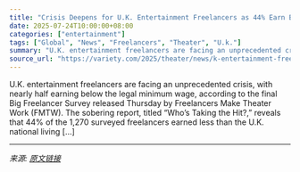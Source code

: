 ```yaml
---
title: "Crisis Deepens for U.K. Entertainment Freelancers as 44% Earn Below Living Wage"
date: 2025-07-24T10:00:00+08:00
categories: ["entertainment"]
tags: ["Global", "News", "Freelancers", "Theater", "U.k."]
summary: "U.K. entertainment freelancers are facing an unprecedented crisis, with nearly half earning below the legal minimum wage, according to the final Big Freelancer Survey released Thursday by Freelancers "
source_url: "https://variety.com/2025/theater/news/k-entertainment-freelancers-pay-crisis-1236468676/"
---
```


U.K. entertainment freelancers are facing an unprecedented crisis, with nearly half earning below the legal minimum wage, according to the final Big Freelancer Survey released Thursday by Freelancers Make Theater Work (FMTW). The sobering report, titled &#8220;Who&#8217;s Taking the Hit?,&#8221; reveals that 44% of the 1,270 surveyed freelancers earned less than the U.K. national living [&#8230;]

---

*来源: [原文链接](https://variety.com/2025/theater/news/k-entertainment-freelancers-pay-crisis-1236468676/)*
